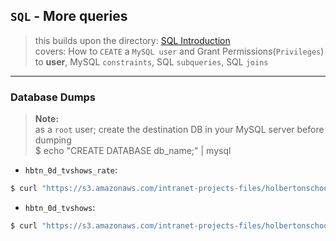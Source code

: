 ## `SQL` - More queries

> this builds upon the directory: [SQL Introduction](../0x0D-SQL_introduction)  
> covers: How to `CEATE` a `MySQL user` and Grant Permissions(`Privileges`) to **user**, MySQL `constraints`, SQL `subqueries`, SQL `joins`

---
### Database Dumps
> **Note:**  
> as a `root` user; create the destination DB in your MySQL server before dumping  
> $ echo "CREATE DATABASE db_name;" | mysql

- `hbtn_0d_tvshows_rate`:  
```bash
$ curl "https://s3.amazonaws.com/intranet-projects-files/holbertonschool-higher-level_programming+/274/hbtn_0d_tvshows_rate.sql" -s | msql hbtn_0d_tvshows_rate
```

- `hbtn_0d_tvshows`:  
```bash
$ curl "https://s3.amazonaws.com/intranet-projects-files/holbertonschool-higher-level_programming+/274/hbtn_0d_tvshows.sql" -s | msql hbtn_0d_tvshows_rate
```
